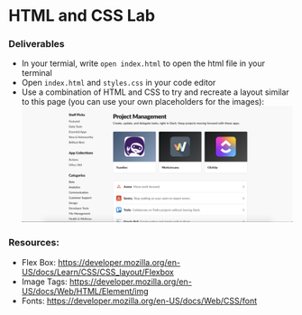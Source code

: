 # HTML and CSS Lab

### Deliverables
* In your termial, write `open index.html` to open the html file in your terminal
* Open `index.html` and `styles.css` in your code editor
* Use a combination of HTML and CSS to try and recreate a layout similar to this page (you can use your own placeholders for the images):
![Image](./image.png)

### Resources:
* Flex Box: https://developer.mozilla.org/en-US/docs/Learn/CSS/CSS_layout/Flexbox
* Image Tags: https://developer.mozilla.org/en-US/docs/Web/HTML/Element/img
* Fonts: https://developer.mozilla.org/en-US/docs/Web/CSS/font

